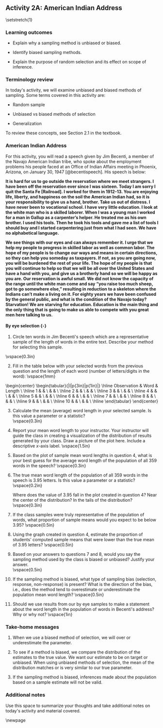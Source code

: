 ## Activity 2A: American Indian Address

\setstretch{1}

### Learning outcomes

* Explain why a sampling method is unbiased or biased.

* Identify biased sampling methods.

* Explain the purpose of random selection and its effect on scope of inference.

### Terminology review

In today's activity, we will examine unbiased and biased methods of sampling. Some terms covered in this activity are:


* Random sample

* Unbiased vs biased methods of selection

* Generalization


To review these concepts, see Section 2.1 in the textbook. 

### American Indian Address

For this activity, you will read a speech given by Jim Becenti, a member of the Navajo American Indian tribe, who spoke about the employment problems his people faced at an Office of Indian Affairs meeting in Phoenix, Arizona, on January 30, 1947 [@becentispeech]. His speech is below:

**It is hard for us to go outside the reservation where we meet strangers. I have been off the reservation ever since I was sixteen. Today I am sorry I quit the Santa Fe [Railroad]. I worked for them in 1912-13. You are enjoying life, liberty, and happiness on the soil the American Indian had, so it is your responsibility to give us a hand, brother. Take us out of distress. I have never been to vocational school. I have very little education. I look at the white man who is a skilled laborer. When I was a young man I worked for a man in Gallup as a carpenter’s helper. He treated me as his own brother. I used his tools. Then he took his tools and gave me a list of tools I should buy and I started carpentering just from what I had seen. We have no alphabetical language.**

**We see things with our eyes and can always remember it. I urge that we help my people to progress in skilled labor as well as common labor. The hope of my people is to change our ways and means in certain directions, so they can help you someday as taxpayers. If not, as you are going now, you will be burdened the rest of your life. The hope of my people is that you will continue to help so that we will be all over the United States and have a hand with you, and give us a brotherly hand so we will be happy as you are. Our reservation is awful small. We did not know the capacity of the range until the white man come and say “you raise too much sheep, got to go somewhere else,” resulting in reduction to a skeleton where the Indians can’t make a living on it. For eighty years we have been confused by the general public, and what is the condition of the Navajo today? Starvation! We are starving for education. Education is the main thing and the only thing that is going to make us able to compete with you great men here talking to us.**

#### By eye selection {-}

1. Circle ten words in Jim Becenti's speech which are a representative sample of the length of words in the entire text.  Describe your method for selecting this sample.

\vspace{0.3in}

2. Fill in the table below with your selected words from the previous question and the length of each word (number of letters/digits in the word):
\vspace{1mm}

\begin{center}
\begin{tabular}{|l|p{3in}|p{1in}|} \hline
Observation & Word & Length  \\ \hline
1 & & \\ 
& & \\ \hline
2 & & \\ 
& & \\ \hline
3 & & \\ 
& & \\ \hline
4 & & \\ 
& & \\ \hline
5 & & \\ 
& & \\ \hline
6 & & \\ 
& & \\ \hline
7 & & \\
& & \\ \hline
8 & & \\ 
& & \\ \hline
9 & & \\ 
& & \\ \hline
10 & & \\ 
& & \\ \hline
\end{tabular}
\end{center}

3.  Calculate the mean (average) word length in your selected sample.  Is this value a parameter or a statistic?   
\vspace{0.3in}

4.  Report your mean word length to your instructor.  Your instructor will guide the class in creating a visualization of the distribution of results generated by your class. Draw a picture of the plot here. Include a descriptive $x$-axis label.
\vspace{1.5in}

5. Based on the plot of sample mean word lengths in question 4, what is your best guess for the average word length of the population of all 359 words in the speech? 
\vspace{0.3in}


6. The true mean word length of the population of all 359 words in the speech is 3.95 letters. Is this value a parameter or a statistic?   
\vspace{0.2in}

    Where does the value of 3.95 fall in the plot created in question 4? Near the center of the distribution? In the tails of the distribution?
\vspace{0.3in}

7. If the class samples were truly representative of the population of words, what proportion of sample means would you expect to be below 3.95?
\vspace{0.5in}

8.  Using the graph created in question 4, estimate the proportion of students' computed sample means that were lower than the true mean of 3.95 letters? 
\vspace{0.5in}

9.  Based on your answers to questions 7 and 8, would you say the sampling method used by the class is biased or unbiased?  Justify your answer.  
\vspace{0.5in}

10.  If the sampling method is biased, what type of sampling bias (selection, response, non-response) is present?  What is the direction of the bias, i.e., does the method tend to overestimate or underestimate the population mean word length?
\vspace{0.5in}

11.  Should we use results from our by eye samples to make a statement about the word length in the population of words in Becenti's address?  Why or why not?
\vspace{1in}

### Take-home messages

<!-- 1.  There are three types of bias to be aware of when designing a sampling method: selection bias, non-response bias, and response bias. -->

1.	When we use a biased method of selection, we will over or underestimate the parameter.

2. To see if a method is biased, we compare the distribution of the estimates to the true value. We want our estimate to be on target or unbiased.  When using unbiased methods of selection, the mean of the distribution matches or is very similar to our true parameter.

3. If the sampling method is biased, inferences made about the population based on a sample estimate will not be valid. 

### Additional notes

Use this space to summarize your thoughts and take additional notes on today's activity and material covered.

\newpage
